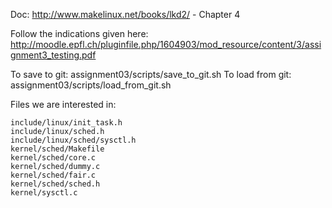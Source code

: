 Doc: http://www.makelinux.net/books/lkd2/ - Chapter 4

Follow the indications given here: http://moodle.epfl.ch/pluginfile.php/1604903/mod_resource/content/3/assignment3_testing.pdf

To save to git: assignment03/scripts/save_to_git.sh
To load from git: assignment03/scripts/load_from_git.sh

Files we are interested in:

    include/linux/init_task.h
    include/linux/sched.h
    include/linux/sched/sysctl.h
    kernel/sched/Makefile
    kernel/sched/core.c
    kernel/sched/dummy.c
    kernel/sched/fair.c
    kernel/sched/sched.h
    kernel/sysctl.c
